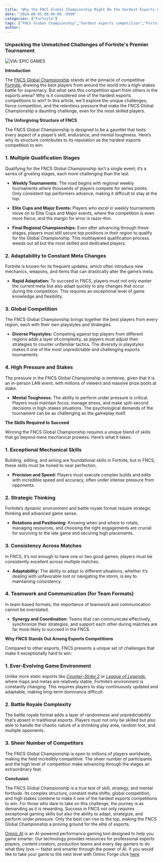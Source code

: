 ```yaml
---
title: "Why the FNCS Global Championship Might Be the Hardest Esports Competition to Win"
date: "2024-08-05 08:00:00 -0500"
categories: ["Fortnite"]
tags: ["FNCS Global Championship","hardest esports competition","Fortnite esports","competitive Fortnite","Fortnite Champion Series","esports challenges","Fortnite meta","Fortnite strategies","global esports tournaments","mental toughness in esports"]
author:
---
```


### Unpacking the Unmatched Challenges of Fortnite's Premier Tournament

![VIA: EPIC GAMES](/2024-08-05-Why-the-FNCS-Global-Championship-Might-Be-the-Hardest-Esports-Competition-to-Win.jpg)

**Introduction**

The [FNCS Global Championship](https://www.fortnite.com/competitive/news/fncs-global-championship-2024-to-take-place-in-fort-worth-texas) stands at the pinnacle of competitive [Fortnite](https://www.fortnite.com/?lang=en-US), drawing the best players from around the world into a high-stakes battle for supremacy. But what sets this competition apart from others in the esports arena? Why is it considered one of the hardest esports competitions to win? In this article, we'll explore the unique challenges, fierce competition, and the relentless pressure that make the FNCS Global Championship a daunting challenge, even for the most skilled players.

**The Unforgiving Structure of FNCS**

The FNCS Global Championship is designed to be a gauntlet that tests every aspect of a player’s skill, endurance, and mental toughness. Here’s why its structure contributes to its reputation as the hardest esports competition to win:

### 1. Multiple Qualification Stages

Qualifying for the FNCS Global Championship isn’t a single event; it’s a series of grueling stages, each more challenging than the last.

- **Weekly Tournaments:** The road begins with regional weekly tournaments where thousands of players compete for series points. Only consistent top performers advance, making it difficult to stay at the top.
  
- **Elite Cups and Major Events:** Players who excel in weekly tournaments move on to Elite Cups and Major events, where the competition is even more fierce, and the margin for error is razor-thin.

- **Final Regional Championships:** Even after advancing through these stages, players must still secure top positions in their region to qualify for the Global Championship. This multilayered qualification process weeds out all but the most skilled and dedicated players.

### 2. Adaptability to Constant Meta Changes

Fortnite is known for its frequent updates, which often introduce new mechanics, weapons, and items that can drastically alter the game’s meta.

- **Rapid Adaptation:** To succeed in FNCS, players must not only master the current meta but also adapt quickly to any changes that occur during the competition. This requires an exceptional level of game knowledge and flexibility.

### 3. Global Competition

The FNCS Global Championship brings together the best players from every region, each with their own playstyles and strategies.

- **Diverse Playstyles:** Competing against top players from different regions adds a layer of complexity, as players must adjust their strategies to counter unfamiliar tactics. The diversity in playstyles makes it one of the most unpredictable and challenging esports tournaments.

### 4. High Pressure and Stakes

The pressure in the FNCS Global Championship is immense, given that it is an in-person LAN event, with millions of viewers and massive prize pools at stake.

- **Mental Toughness:** The ability to perform under pressure is critical. Players must maintain focus, manage stress, and make split-second decisions in high-stakes situations. The psychological demands of the tournament can be as challenging as the gameplay itself.

**The Skills Required to Succeed**

Winning the FNCS Global Championship requires a unique blend of skills that go beyond mere mechanical prowess. Here’s what it takes:

### 1. Exceptional Mechanical Skills

Building, editing, and aiming are foundational skills in Fortnite, but in FNCS, these skills must be honed to near perfection.

- **Precision and Speed:** Players must execute complex builds and edits with incredible speed and accuracy, often under intense pressure from opponents.

### 2. Strategic Thinking

Fortnite’s dynamic environment and battle royale format require strategic thinking and advanced game sense.

- **Rotations and Positioning:** Knowing when and where to rotate, managing resources, and choosing the right engagements are crucial for surviving to the late game and securing high placements.

### 3. Consistency Across Matches

In FNCS, it’s not enough to have one or two good games; players must be consistently excellent across multiple matches.

- **Adaptability:** The ability to adapt to different situations, whether it’s dealing with unfavorable loot or navigating the storm, is key to maintaining consistency.

### 4. Teamwork and Communication (for Team Formats)

In team-based formats, the importance of teamwork and communication cannot be overstated.

- **Synergy and Coordination:** Teams that can communicate effectively, synchronize their strategies, and support each other during matches are far more likely to succeed in the FNCS.

**Why FNCS Stands Out Among Esports Competitions**

Compared to other esports, FNCS presents a unique set of challenges that make it exceptionally hard to win:

### 1. Ever-Evolving Game Environment

Unlike more static esports like [*Counter-Strike 2*](https://www.counter-strike.net/) or [*League of Legends*](https://www.leagueoflegends.com/en-us/), where maps and metas are relatively stable, Fortnite’s environment is constantly changing. This requires players to stay continuously updated and adaptable, making long-term dominance difficult.

### 2. Battle Royale Complexity

The battle royale format adds a layer of randomness and unpredictability that’s absent in traditional esports. Players must not only be skilled but also able to handle the chaotic nature of a shrinking play area, random loot, and multiple opponents.

### 3. Sheer Number of Competitors

The FNCS Global Championship is open to millions of players worldwide, making the field incredibly competitive. The sheer number of participants and the high level of competition make advancing through the stages an extraordinary feat.

**Conclusion**

The FNCS Global Championship is a true test of skill, strategy, and mental fortitude. Its complex structure, constant meta shifts, global competition, and high stakes combine to make it one of the hardest esports competitions to win. For those who dare to take on this challenge, the journey is as demanding as it is rewarding. Success in FNCS not only requires exceptional gaming skills but also the ability to adapt, strategize, and perform under pressure. Only the best can rise to the top, making the FNCS Global Championship a proving ground for the elite of esports.


[Omnic.AI](https://www.omnic.ai/) is an AI-powered performance gaming tool designed to help you game smarter. Our technology provides resources for professional esports players, content creators, production teams and every day gamers to do what they love — faster and smarter through the power of AI. If you would like to take your game to the next level with Omnic Forge click [here](https://forge.omnic.ai/).
